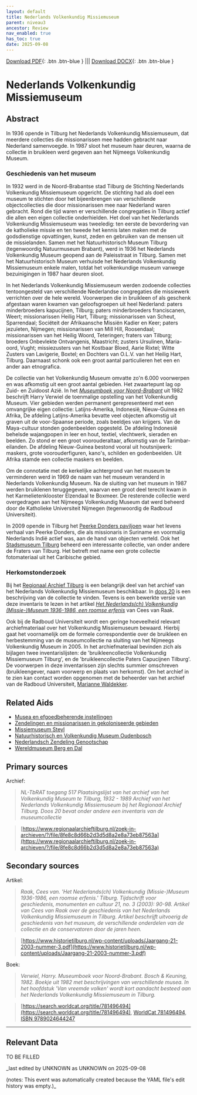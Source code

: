 ```yaml
---
layout: default
title: Nederlands Volkenkundig Missiemuseum
parent: niveau3
ancestor: Review
nav_enabled: true
has_toc: true
date: 2025-09-08
--- 
```



[Download PDF](https://raw.githubusercontent.com/colonial-heritage/research-guides-dev/refs/heads/main/EXPORTS/review/PDF/niveau3/Dutch/MissiemuseumTilburg.pdf){: .btn .btn-blue } |||    [Download DOCX](https://raw.githubusercontent.com/colonial-heritage/research-guides-dev/refs/heads/main/EXPORTS/review/DOCX/niveau3/Dutch/MissiemuseumTilburg.docx){: .btn .btn-blue }


# Nederlands Volkenkundig Missiemuseum


## Abstract

In 1936 opende in Tilburg het Nederlands Volkenkundig Missiemuseum, dat meerdere collecties die missionarissen mee hadden gebracht naar Nederland samenvoegde. In 1987 sloot het museum haar deuren, waarna de collectie in bruikleen werd gegeven aan het Nijmeegs Volkenkundig Museum.

### Geschiedenis van het museum

In 1932 werd in de Noord-Brabantse stad Tilburg de Stichting Nederlands Volkenkundig Missiemuseum opgericht. De stichting had als doel een museum te stichten door het bijeenbrengen van verschillende objectcollecties die door missionarissen mee naar Nederland waren gebracht. Rond die tijd waren er verschillende congregaties in Tilburg actief die allen een eigen collectie onderhielden. Het doel van het Nederlands Volkenkundig Missiemuseum was tweeledig: ten eerste de bevordering van de katholieke missie en ten tweede het kennis laten maken met de godsdienstige opvattingen, kunst, zeden en gebruiken van de mensen uit de missielanden. Samen met het Natuurhistorisch Museum Tilburg (tegenwoordig Natuurmuseum Brabant), werd in 1936 het Nederlands Volkenkundig Museum geopend aan de Paleisstraat in Tilburg. Samen met het Natuurhistorisch Museum verhuisde het Nederlands Volkenkundig Missiemuseum enkele malen, totdat het volkenkundige museum vanwege bezuinigingen in 1987 haar deuren sloot. 

In het Nederlands Volkenkundig Missiemuseum werden zodoende collecties tentoongesteld van verschillende Nederlandse congregaties die missiewerk verrichten over de hele wereld. Voorwerpen die in bruikleen of als geschenk afgestaan waren kwamen van geloofsgroepen uit heel Nederland: paters minderbroeders kapucijnen, Tilburg; paters minderbroeders franciscanen, Weert; missionarissen Heilig Hart, Tilburg; missionarissen van Scheut, Sparrendaal; Sociëteit der Afrikaansche Missiën Kadier en Keer; paters jezuïeten, Nijmegen; missionarissen van Mill Hill, Roosendaal; missionarissen van het Heilig Woord, Teteringen; fraters van Tilburg; broeders Onbevlekte Ontvangenis, Maastricht; zusters Ursulinen, Maria-oord, Vught; missiezusters van het Kostbaar Bloed, Aarie Rixtel; Witte Zusters van Lavigerie, Boxtel; en Dochters van O.L.V. van het Heilig Hart, Tilburg. Daarnaast schonk ook een groot aantal particulieren het een en ander aan etnografica.

De collectie van het Volkenkundig Museum omvatte zo'n 6.000 voorwerpen en was afkomstig uit een groot aantal gebieden. Het zwaartepunt lag op Zuid- en Zuidoost Azië. In het _[Museumboek voor Noord-Brabant](https://search.worldcat.org/title/781496494)_ uit 1982 beschrijft Harry Verwiel de toenmalige opstelling van het Volkenkundig Museum. Vier gebieden werden permanent gerepresenteerd met een omvangrijke eigen collectie: Latijns-Amerika, Indonesië, Nieuw-Guinea en Afrika, De afdeling Latijns-Amerika bevatte veel objecten afkomstig uit graven uit de voor-Spaanse periode, zoals beeldjes van krijgers. Van de Maya-cultuur stonden godenbeelden opgesteld. De afdeling Indonesië behelsde wajangpopen in leer en hout, textiel, vlechtwerk, sieraden en beelden. Zo stond er een groot voorouderaltaar, afkomstig van de Tarimbar-eilanden. De afdeling Nieuw-Guinea bestond vooral uit houtsnijwerk: maskers, grote voorouderfiguren, kano's, schilden en godenbeelden. Uit Afrika stamde een collectie maskers en beelden.

Om de connotatie met de kerkelijke achtergrond van het museum te verminderen werd in 1969 de naam van het museum veranderd in Nederlands Volkenkundig Museum. Na de sluiting van het museum in 1987 werden bruiklenen teruggegeven, waarvan een groot deel terecht kwam in het Karmelietenklooster Elzendaal te Boxmeer. De resterende collectie werd overgedragen aan het Nijmeegs Volkenkundig Museum dat werd beheerd door de Katholieke Universiteit Nijmegen (tegenwoordig de Radboud Universiteit).

In 2009 opende in Tilburg het [Peerke Donders paviljoen](https://www.peerkedonders.nl/het-park/het-paviljoen/) waar het levens verhaal van Peerke Donders, die als missionaris in Suriname en voormalig Nederlands Indië actief was, aan de hand van objecten verteld. Ook het [Stadsmuseum Tilburg](https://stadsmuseumtilburg.nl/) beheerd een interessante collectie, van onder andere de Fraters van Tilburg. Het betreft met name een grote collectie fotomateriaal uit het Caribische gebied.

### Herkomstonderzoek

Bij het [Regionaal Archief Tilburg](https://www.regionaalarchieftilburg.nl/zoek-in-archieven/?/file/8fe8c8d66b2d3d5d8a2e8a73eb87563a) is een belangrijk deel van het archief van het Nederlands Volkenkundig Missiemuseum beschikbaar. In [doos 20](https://www.regionaalarchieftilburg.nl/zoek-in-archieven/?/file/c091036b8eae3d8988acad3a19374ebc) is een beschrijving van de collectie te vinden. Tevens is een bewerkte versie van deze inventaris te lezen in het artikel _[Het Nederlands(ch) Volkenkundig (Missie-)Museum 1936-1986, een roomse erfenis](https://www.historietilburg.nl/wp-content/uploads/Jaargang-21-2003-nummer-3.pdf)_ van Cees van Raak. 

Ook bij de Radboud Universiteit wordt een geringe hoeveelheid relevant archiefmateriaal over het Volkenkundig Missiemuseum bewaard. Hierbij gaat het voornamelijk om de formele correspondentie over de bruikleen en herbestemming van de museumcollectie na sluiting van het Nijmeegs Volkenkundig Museum in 2005. In het archiefmateriaal bevinden zich als bijlagen twee inventarislijsten: de 'bruikleencollectie Volkenkundig Missiemuseum Tilburg', en de 'bruikleencollectie Paters Capucijnen Tilburg'. De voorwerpen in deze inventarissen zijn slechts summier omschreven (bruikleengever, naam voorwerp en plaats van herkomst). Om het archief in te zien kan contact worden opgenomen met de beheerder van het archief van de Radboud Universiteit, [Marianne Waldekker](mailto:marianne.waldekker@ru.nl).


## Related Aids

 - [Musea en efgoedbeherende instellingen](niveau2/Dutch/Museum_20250113.yml)  
 - [Zendelingen en missionarissen in gekoloniseerde gebieden](niveau2/Dutch/ChristianMission_20240326.yml)  
 - [Missiemuseum Steyl](published/niveau3/Dutch/MissiemuseumSteyl_20241021.yml)  
 - [Natuurhistorisch en Volkenkundig Museum Oudenbosch](niveau3/Dutch/MOudenbosch_20250603.yml)  
 - [Nederlandsch Zendeling Genootschap](niveau3/Dutch/NZG_20240314.yml)  
 - [Wereldmuseum Berg en Dal](niveau3/Dutch/WMBergEnDal_20241001.yml)  

## Primary sources

Archief:
  > *NL-TbRAT toegang 517 Plaatsingslijst van het archief van het Volkenkundig Museum te Tilburg, 1932 - 1989*
  > _Archief van het Nederlands Volkenkundig Missiemuseum bij het Regionaal Archief Tilburg. Doos 20 bevat onder andere een inventaris van de museumcollectie_  

  > [https://www.regionaalarchieftilburg.nl/zoek-in-archieven/?/file/8fe8c8d66b2d3d5d8a2e8a73eb87563a](https://www.regionaalarchieftilburg.nl/zoek-in-archieven/?/file/8fe8c8d66b2d3d5d8a2e8a73eb87563a)

## Secondary sources

Artikel:
  > *Raak, Cees van. 'Het Nederlands(ch) Volkenkundig (Missie-)Museum 1936-1986, een roomse erfenis.' Tilburg. Tijdschrift voor geschiedenis, monumenten en cultuur 21, no. 3 (2003): 90-98.*
  > _Artikel van Cees van Raak over de geschiedenis van het Nederlands Volkenkundig Missiemuseum in Tilburg. Artikel beschrijft uitvoerig de geschiedenis van het museum, de verschillende onderdelen van de collectie en de conservatoren door de jaren heen._  

  > [https://www.historietilburg.nl/wp-content/uploads/Jaargang-21-2003-nummer-3.pdf](https://www.historietilburg.nl/wp-content/uploads/Jaargang-21-2003-nummer-3.pdf)

Boek:
  > *Verwiel, Harry. Museumboek voor Noord-Brabant. Bosch & Keuning, 1982.*
  > _Boekje uit 1982 met beschrijvingen van verschillende musea. In het hoofdstuk 'Van vreemde volken' wordt kort aandacht besteed aan het Nederlands Volkenkundig Missiemuseum in Tilburg._  

  > [https://search.worldcat.org/title/781496494](https://search.worldcat.org/title/781496494), [WorldCat 781496494](https://search.worldcat.org/title/781496494), [ISBN 9789024644247](https://isbnsearch.org/isbn/9789024644247)



---
## Relevant Data 
TO BE FILLED

_last edited by UNKNOWN as UNKNOWN on 2025-09-08

(notes: This event was automatically created because the YAML file's edit history was empty.)_
        